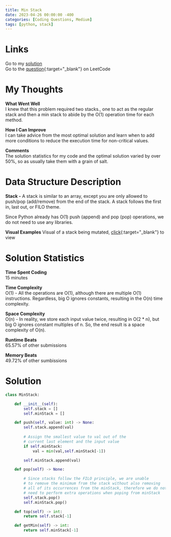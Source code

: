 ```yaml
---
title: Min Stack
date: 2023-04-26 00:00:00 -400
categories: [Coding Questions, Medium]
tags: [python, stack]
---
```


# Links  

Go to my [solution](#solution)  
Go to the [question](https://leetcode.com/problems/min-stack/){:target="_blank"} on LeetCode  

# My Thoughts  

**What Went Well**  
I knew that this problem required two stacks., one to act as the regular stack and then a min stack to abide by the O(1) operation time for each method.

**How I Can Improve**  
I can take advice from the most optimal solution and learn when to add more conditions to reduce the execution time for non-critical values.

**Comments**  
The solution statistics for my code and the optimal solution varied by over 50%, so as usually take them with a grain of salt.

# Data Structure Description

**Stack -** A stack is similar to an array, except you are only allowed to push/pop (add/remove) from the end of the stack. A stack follows the first in, last out, or FILO theme.

Since Python already has O(1) push (append) and pop (pop) operations, we do not need to use any libraries.

**Visual Examples**
Visual of a stack being mutated, [click](https://cdn.programiz.com/sites/tutorial2program/files/stack.png){:target="_blank"} to view

# Solution Statistics  

**Time Spent Coding**  
15 minutes

**Time Complexity**  
O(1) - All the operations are O(1), although there are multiple O(1) instructions. 
Regardless, big O ignores constants, resulting in the O(n) time complexity.

**Space Complexity**  
O(n) - In reality, we store each input value twice, resulting in O(2 * n), but big O ignores constant multiples of n. 
So, the end result is a space complexity of O(n).

**Runtime Beats**  
65.57% of other submissions  

**Memory Beats**  
49.72% of other sumbissions  

# Solution  

```python
class MinStack:

    def __init__(self):
        self.stack = []
        self.minStack = []

    def push(self, value: int) -> None:
        self.stack.append(val)
        
        # Assign the smallest value to val out of the 
        # current last element and the input value
        if self.minStack:
            val = min(val,self.minStack[-1])

        self.minStack.append(val)

    def pop(self) -> None:

        # Since stacks follow the FILO principle, we are unable
        # to remove the minimum from the stack without also removing 
        # all of its occurrences from the minStack, therefore we do not 
        # need to perform extra operations when poping from minStack
        self.stack.pop()
        self.minStack.pop()

    def top(self) -> int:
        return self.stack[-1]

    def getMin(self) -> int:
        return self.minStack[-1]
```